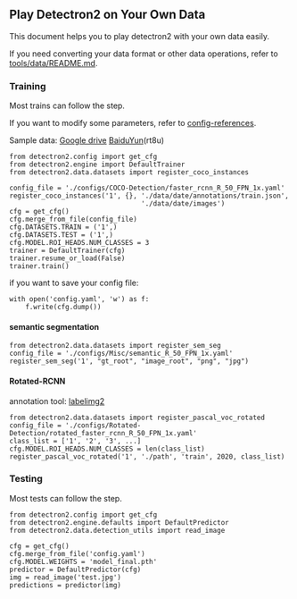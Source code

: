 ## Play Detectron2 on Your Own Data

This document helps you to play detectron2 with your own data easily.

If you need converting your data format or other data operations, refer to [tools/data/README.md](./tools/data/README.md).

### Training

Most trains can follow the step. 

If you want to modify some parameters, refer to [config-references](https://detectron2.readthedocs.io/modules/config.html#config-references).

Sample data: [Google drive](https://drive.google.com/file/d/1oapspxvzrvNuncBID8m-sfBPqSIpg_ND/view?usp=sharing) [BaiduYun](https://pan.baidu.com/s/1UUvd3beGlm9pmOCky0oxOQ)(rt8u)

```
from detectron2.config import get_cfg
from detectron2.engine import DefaultTrainer
from detectron2.data.datasets import register_coco_instances

config_file = './configs/COCO-Detection/faster_rcnn_R_50_FPN_1x.yaml'
register_coco_instances('1', {}, './data/date/annotations/train.json',
                                 './data/date/images')
cfg = get_cfg()
cfg.merge_from_file(config_file)
cfg.DATASETS.TRAIN = ('1',)
cfg.DATASETS.TEST = ('1',)
cfg.MODEL.ROI_HEADS.NUM_CLASSES = 3
trainer = DefaultTrainer(cfg)
trainer.resume_or_load(False)
trainer.train()
```

if you want to save your config file:

```
with open('config.yaml', 'w') as f:
    f.write(cfg.dump())
```

#### semantic segmentation

```
from detectron2.data.datasets import register_sem_seg
config_file = './configs/Misc/semantic_R_50_FPN_1x.yaml'
register_sem_seg('1', "gt_root", "image_root", "png", "jpg")
```

#### Rotated-RCNN

annotation tool: [labelimg2](https://github.com/chinakook/labelImg2)

```
from detectron2.data.datasets import register_pascal_voc_rotated
config_file = './configs/Rotated-Detection/rotated_faster_rcnn_R_50_FPN_1x.yaml'
class_list = ['1', '2', '3', ...]
cfg.MODEL.ROI_HEADS.NUM_CLASSES = len(class_list)
register_pascal_voc_rotated('1', './path', 'train', 2020, class_list)
```

### Testing

Most tests can follow the step.

```
from detectron2.config import get_cfg
from detectron2.engine.defaults import DefaultPredictor
from detectron2.data.detection_utils import read_image

cfg = get_cfg()
cfg.merge_from_file('config.yaml')
cfg.MODEL.WEIGHTS = 'model_final.pth'
predictor = DefaultPredictor(cfg)
img = read_image('test.jpg')
predictions = predictor(img)
```


